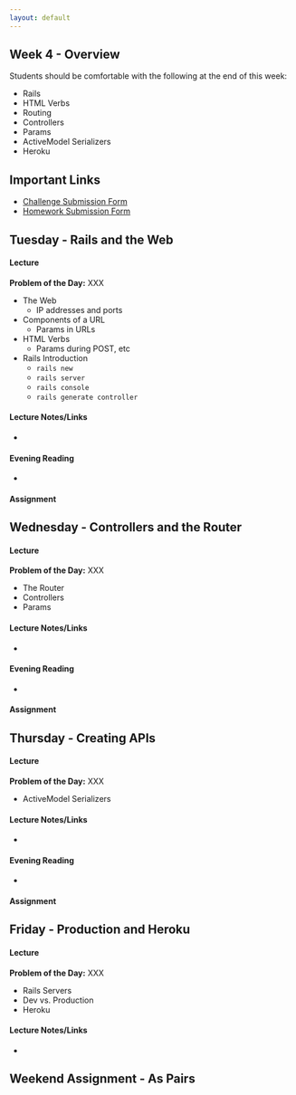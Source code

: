 ```yaml
---
layout: default
---
```


## Week 4 - Overview

Students should be comfortable with the following at the end of this week:

* Rails
* HTML Verbs
* Routing
* Controllers
* Params
* ActiveModel Serializers
* Heroku


## Important Links

* [Challenge Submission Form](http://goo.gl/forms/OzzXZL6iEF)
* [Homework Submission Form](http://goo.gl/forms/o9so3mi9Sd)


## Tuesday - Rails and the Web

#### Lecture

**Problem of the Day:** XXX

* The Web
  * IP addresses and ports
* Components of a URL
  * Params in URLs
* HTML Verbs
  * Params during POST, etc
* Rails Introduction
  * `rails new`
  * `rails server`
  * `rails console`
  * `rails generate controller`

#### Lecture Notes/Links

*

#### Evening Reading

*

#### Assignment




## Wednesday - Controllers and the Router

#### Lecture

**Problem of the Day:** XXX

* The Router
* Controllers
* Params

#### Lecture Notes/Links

*

#### Evening Reading

*

#### Assignment




## Thursday - Creating APIs

#### Lecture

**Problem of the Day:** XXX

* ActiveModel Serializers

#### Lecture Notes/Links

*

#### Evening Reading

*

#### Assignment




## Friday - Production and Heroku

#### Lecture

**Problem of the Day:** XXX

* Rails Servers
* Dev vs. Production
* Heroku

#### Lecture Notes/Links

*


## Weekend Assignment - As Pairs
